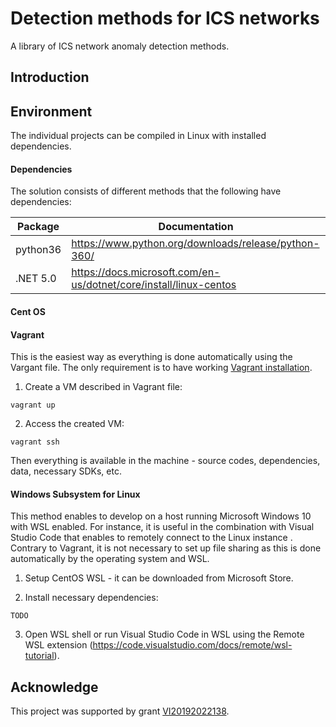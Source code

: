# Detection methods for ICS networks

A library of ICS network anomaly detection methods.

## Introduction

## Environment
The individual projects can be compiled in Linux with installed dependencies. 

#### Dependencies
The solution consists of different methods that the following have dependencies:

| Package | Documentation | 
|------ | --------------------------------- |
| python36 | https://www.python.org/downloads/release/python-360/ |
| .NET 5.0 | https://docs.microsoft.com/en-us/dotnet/core/install/linux-centos | 
#### Cent OS

#### Vagrant
This is the easiest way as everything is done automatically using the Vargant file. The only requirement is to have working [Vagrant installation](https://www.vagrantup.com/downloads).

1. Create a VM described in Vagrant file:
```
vagrant up
```

2. Access the created VM:
```
vagrant ssh
```

Then everything is available in the machine - source codes, dependencies, data, necessary SDKs, etc.

#### Windows Subsystem for Linux
This method enables to develop on a host running Microsoft Windows 10 with WSL enabled. For instance, it is useful in the combination with Visual Studio Code that enables to remotely connect to the Linux instance . Contrary to Vagrant, it is not necessary to set up file sharing as this is done automatically by the operating system and WSL.

1. Setup CentOS WSL - it can be downloaded from Microsoft Store.

2. Install necessary dependencies:
```
TODO
```

3. Open WSL shell or run Visual Studio Code in WSL using the Remote WSL extension (https://code.visualstudio.com/docs/remote/wsl-tutorial). 

## Acknowledge
This project was supported by grant [VI20192022138](https://www.fit.vut.cz/research/project/1303/).
